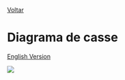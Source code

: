 <a href="https://github.com/Squad-Back-End/reprography-nodejs/tree/master/docs/diagrams">Voltar</a>

# Diagrama de casse

[English Version](https://github.com/Squad-Back-End/reprography-nodejs/blob/master/docs/diagrams/diagramas_de_classe/README-en.md)


<img src="https://raw.githubusercontent.com/Squad-Back-End/reprography-nodejs/master/docs/diagrams/diagramas_de_classe/Diagramas%20de%20Classe%20%20Back-End%20V1.png" img>
